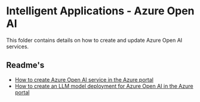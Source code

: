 # Intelligent Applications - Azure Open AI

This folder contains details on how to create and update Azure Open AI services.

## Readme's

* [How to create Azure Open AI service in the Azure portal](./create-azureopenai-service/README.md)
* [How to create an LLM model deployment for Azure Open AI in the Azure portal](./create-openai-deployment/README.md)
